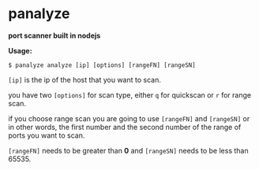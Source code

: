 # panalyze
**port scanner built in nodejs**

**Usage:**

`$ panalyze analyze [ip] [options] [rangeFN] [rangeSN]`

`[ip]` is the ip of the host that you want to scan.

you have two `[options]` for scan type, either `q` for quickscan or `r` for range scan.

if you choose range scan you are going to use `[rangeFN]` and `[rangeSN]` or in other words, the first number and the second number of the range of ports you want to scan.

`[rangeFN]` needs to be greater than **0** and `[rangeSN]` needs to be less than 65535.